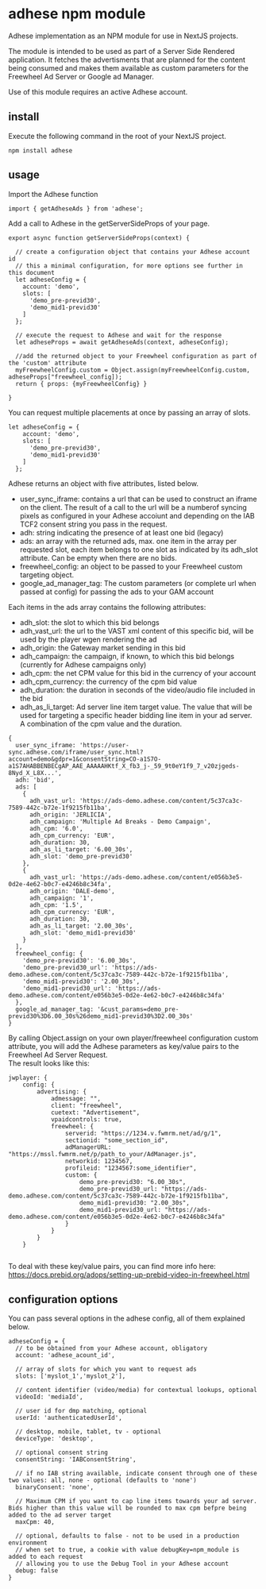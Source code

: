 # adhese npm module
Adhese implementation as an NPM module for use in NextJS projects.

The module is intended to be used as part of a Server Side Rendered application. It fetches the advertisments that are planned for the content being consumed and makes them available as custom parameters for the Freewheel Ad Server or Google ad Manager.

Use of this module requires an active Adhese account.

## install
Execute the following command in the root of your NextJS project.
```
npm install adhese
```
## usage
Import the Adhese function
```
import { getAdheseAds } from 'adhese';
```
Add a call to Adhese in the getServerSideProps of your page.

```
export async function getServerSideProps(context) {  

  // create a configuration object that contains your Adhese account id
  // this a minimal configuration, for more options see further in this document
  let adheseConfig = {
    account: 'demo',
    slots: [
      'demo_pre-previd30',
      'demo_mid1-previd30'
    ]
  };
  
  // execute the request to Adhese and wait for the response
  let adheseProps = await getAdheseAds(context, adheseConfig);
  
  //add the returned object to your Freewheel configuration as part of the 'custom' attribute
  myFreewheelConfig.custom = Object.assign(myFreewheelConfig.custom, adheseProps["freewheel_config]);
  return { props: {myFreewheelConfig} }

}
```
You can request multiple placements at once by passing an array of slots.
```
let adheseConfig = {
    account: 'demo',
    slots: [
      'demo_pre-previd30',
      'demo_mid1-previd30'
    ]
  };
```
Adhese returns an object with five attributes, listed below.
- user_sync_iframe: contains a url that can be used to construct an iframe on the client. The result of a call to the url will be a numberof syncing pixels as configured in your Adhese accoiunt and depending on the IAB TCF2 consent string you pass in the request.
- adh: string indicating the presence of at least one bid (legacy)
- ads: an array with the returned ads, max. one item in the array per requested slot, each item belongs to one slot as indicated by its adh_slot attribute. Can be empty when there are no bids.
- freewheel_config: an object to be passed to your Freewheel custom targeting object.
- google_ad_manager_tag: The custom parameters (or complete url when passed at config) for passing the ads to your GAM account

Each items in the ads array contains the following attributes:
- adh_slot: the slot to which this bid belongs
- adh_vast_url: the url to the VAST xml content of this specific bid, will be used by the player wgen rendering the ad
- adh_origin: the Gateway market sending in this bid
- adh_campaign: the campaign, if known, to which this bid belongs (currently for Adhese campaigns only)
- adh_cpm: the net CPM value for this bid in the currency of your account
- adh_cpm_currency: the currency of the cpm bid value
- adh_duration: the duration in seconds of the video/audio file included in the bid
- adh_as_li_target: Ad server line item target value. The value that will be used for targeting a specific header bidding line item in your ad server. A combination of the cpm value and the duration.
```
{
  user_sync_iframe: 'https://user-sync.adhese.com/iframe/user_sync.html?account=demo&gdpr=1&consentString=CO-a1S7O-a1S7AHABBENBECgAP_AAE_AAAAAHKtf_X_fb3_j-_59_9t0eY1f9_7_v20zjgeds-8Nyd_X_L8X...',
  adh: 'bid',
  ads: [
    {
      adh_vast_url: 'https://ads-demo.adhese.com/content/5c37ca3c-7589-442c-b72e-1f9215fb11ba',
      adh_origin: 'JERLICIA',
      adh_campaign: 'Multiple Ad Breaks - Demo Campaign',
      adh_cpm: '6.0',
      adh_cpm_currency: 'EUR',
      adh_duration: 30,
      adh_as_li_target: '6.00_30s',
      adh_slot: 'demo_pre-previd30'
    },
    {
      adh_vast_url: 'https://ads-demo.adhese.com/content/e056b3e5-0d2e-4e62-b0c7-e4246b8c34fa',
      adh_origin: 'DALE-demo',
      adh_campaign: '1',
      adh_cpm: '1.5',
      adh_cpm_currency: 'EUR',
      adh_duration: 30,
      adh_as_li_target: '2.00_30s',
      adh_slot: 'demo_mid1-previd30'
    }
  ],
  freewheel_config: {
    'demo_pre-previd30': '6.00_30s',
    'demo_pre-previd30_url': 'https://ads-demo.adhese.com/content/5c37ca3c-7589-442c-b72e-1f9215fb11ba',
    'demo_mid1-previd30': '2.00_30s',
    'demo_mid1-previd30_url': 'https://ads-demo.adhese.com/content/e056b3e5-0d2e-4e62-b0c7-e4246b8c34fa'
  },
  google_ad_manager_tag: '&cust_params=demo_pre-previd30%3D6.00_30s%26demo_mid1-previd30%3D2.00_30s'  
}
```

By calling Object.assign on your own player/freewheel configuration custom attribute, you will add the Adhese parameters as key/value pairs to the Freewheel Ad Server Request.  
The result looks like this:

```
jwplayer: {
    config: {
        advertising: {
            admessage: "",
            client: "freewheel",
            cuetext: "Advertisement",
            vpaidcontrols: true,
            freewheel: {
                serverid: "https://1234.v.fwmrm.net/ad/g/1",
                sectionid: "some_section_id",
                adManagerURL: "https://mssl.fwmrm.net/p/path_to_your/AdManager.js",
                networkid: 1234567,
                profileid: "1234567:some_identifier",
                custom: {
                    demo_pre-previd30: "6.00_30s",
                    demo_pre-previd30_url: "https://ads-demo.adhese.com/content/5c37ca3c-7589-442c-b72e-1f9215fb11ba",
                    demo_mid1-previd30: "2.00_30s",
                    demo_mid1-previd30_url: "https://ads-demo.adhese.com/content/e056b3e5-0d2e-4e62-b0c7-e4246b8c34fa"
                }
            }
        }
    }


```

To deal with these key/value pairs, you can find more info here: https://docs.prebid.org/adops/setting-up-prebid-video-in-freewheel.html

## configuration options

You can pass several options in the adhese config, all of them explained below.

```
adheseConfig = {  
  // to be obtained from your Adhese account, obligatory  
  account: 'adhese_acount_id',  

  // array of slots for which you want to request ads
  slots: ['myslot_1','myslot_2'],  

  // content identifier (video/media) for contextual lookups, optional
  videoId: 'mediaId', 

  // user id for dmp matching, optional
  userId: 'authenticatedUserId', 

  // desktop, mobile, tablet, tv - optional
  deviceType: 'desktop', 

  // optional consent string
  consentString: 'IABConsentString', 

  // if no IAB string available, indicate consent through one of these two values: all, none - optional (defaults to 'none')
  binaryConsent: 'none', 

  // Maximum CPM if you want to cap line items towards your ad server. Bids higher than this value will be rounded to max cpm befpre being added to the ad server target
  maxCpm: 40,

  // optional, defaults to false - not to be used in a production environment
  // when set to true, a cookie with value debugKey=npm_module is added to each request
  // allowing you to use the Debug Tool in your Adhese account
  debug: false 
}
```  

